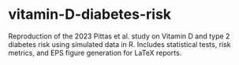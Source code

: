 # vitamin-D-diabetes-risk
Reproduction of the 2023 Pittas et al. study on Vitamin D and type 2 diabetes risk using simulated data in R. Includes statistical tests, risk metrics, and EPS figure generation for LaTeX reports.
